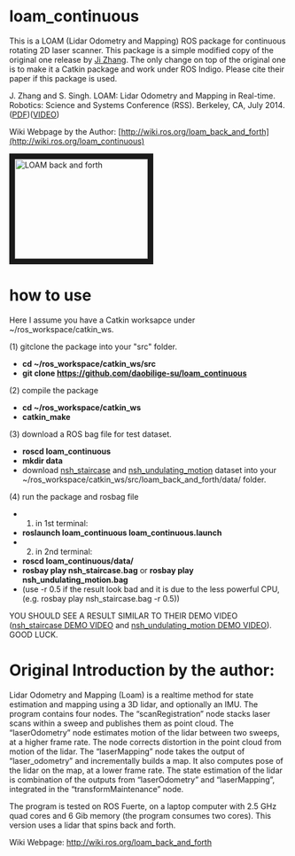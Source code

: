 # loam_continuous

This is a LOAM (Lidar Odometry and Mapping) ROS package for continuous rotating 2D laser scanner. This package is a simple modified copy of the original one release by [Ji Zhang](http://www.frc.ri.cmu.edu/~jizhang03/). The only change on top of the original one is to make it a Catkin package and work under ROS Indigo. Please cite their paper if this package is used. 

J. Zhang and S. Singh. LOAM: Lidar Odometry and Mapping in Real-time. Robotics: Science and Systems Conference (RSS). Berkeley, CA, July 2014.([PDF](http://www.frc.ri.cmu.edu/~jizhang03/Publications/RSS_2014.pdf))([VIDEO](https://www.youtube.com/watch?feature=player_embedded&v=8ezyhTAEyHs))

Wiki Webpage by the Author: [http://wiki.ros.org/loam_back_and_forth](http://wiki.ros.org/loam_continuous)

<a href="http://www.youtube.com/watch?feature=player_embedded&v=8ezyhTAEyHs
" target="_blank"><img src="http://img.youtube.com/vi/8ezyhTAEyHs/0.jpg" 
alt="LOAM back and forth" width="240" height="180" border="10" /></a>

# how to use
Here I assume you have a Catkin worksapce under ~/ros_workspace/catkin_ws.

(1) gitclone the package into your "src" folder.
+ **cd ~/ros_workspace/catkin_ws/src**
+ **git clone https://github.com/daobilige-su/loam_continuous**

(2) compile the package
+ **cd ~/ros_workspace/catkin_ws**
+ **catkin_make**

(3) download a ROS bag file for test dataset.
+ **roscd loam_continuous**
+ **mkdir data**
+ download [nsh_staircase](www.frc.ri.cmu.edu/~jizhang03/Datasets/nsh_staircase.bag) and [nsh_undulating_motion](www.frc.ri.cmu.edu/~jizhang03/Datasets/nsh_undulating_motion.bag) dataset into your ~/ros_workspace/catkin_ws/src/loam_back_and_forth/data/ folder.

(4) run the package and rosbag file
+ 1) in 1st terminal:
+ **roslaunch loam_continuous loam_continuous.launch**
+ 2) in 2nd terminal:
+ **roscd loam_continuous/data/**
+ **rosbay play nsh_staircase.bag** or **rosbay play nsh_undulating_motion.bag**
+ (use -r 0.5 if the result look bad and it is due to the less powerful CPU, (e.g. rosbay play nsh_staircase.bag -r 0.5))

YOU SHOULD SEE A RESULT SIMILAR TO THEIR DEMO VIDEO ([nsh_staircase DEMO VIDEO](http://www.frc.ri.cmu.edu/~jizhang03/Videos/nsh_staircase.mp4) and [nsh_undulating_motion DEMO VIDEO](http://www.frc.ri.cmu.edu/~jizhang03/Videos/nsh_undulating_motion.mp4)). GOOD LUCK.

# Original Introduction by the author:

Lidar Odometry and Mapping (Loam) is a realtime method for state estimation and mapping using a 3D lidar, and optionally an IMU. The program contains four nodes. The “scanRegistration” node stacks laser scans within a sweep and publishes them as point cloud. The “laserOdometry” node estimates motion of the lidar between two sweeps, at a higher frame rate. The node corrects distortion in the point cloud from motion of the lidar. The “laserMapping” node takes the output of “laser_odometry” and incrementally builds a map. It also computes pose of the lidar on the map, at a lower frame rate. The state estimation of the lidar is combination of the outputs from “laserOdometry” and “laserMapping”, integrated in the “transformMaintenance” node. 

The program is tested on ROS Fuerte, on a laptop computer with 2.5 GHz quad cores and 6 Gib memory (the program consumes two cores). This version uses a lidar that spins back and forth.

Wiki Webpage: http://wiki.ros.org/loam_back_and_forth

